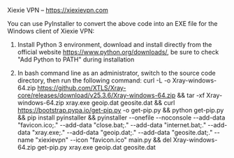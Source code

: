 Xiexie VPN – https://xiexievpn.com


You can use PyInstaller to convert the above code into an EXE file for the Windows client of Xiexie VPN:

1. Install Python 3 environment, download and install directly from the official website https://www.python.org/downloads/, be sure to check "Add Python to PATH" during installation
   
2. In bash command line as an administrator, switch to the source code directory, then run the following command:
 curl -L -o Xray-windows-64.zip https://github.com/XTLS/Xray-core/releases/download/v25.3.6/Xray-windows-64.zip && tar -xf Xray-windows-64.zip xray.exe geoip.dat geosite.dat && curl https://bootstrap.pypa.io/get-pip.py -o get-pip.py && python get-pip.py && pip install pyinstaller && pyinstaller --onefile --noconsole --add-data "favicon.ico;." --add-data "close.bat;." --add-data "internet.bat;." --add-data "xray.exe;." --add-data "geoip.dat;." --add-data "geosite.dat;." --name "xiexievpn" --icon "favicon.ico" main.py && del Xray-windows-64.zip get-pip.py xray.exe geoip.dat geosite.dat
